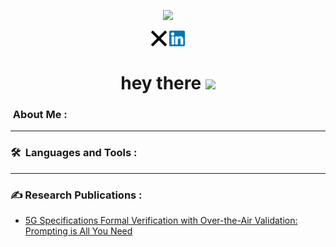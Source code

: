 
<p align="center"><img src="https://i.giphy.com/media/v1.Y2lkPTc5MGI3NjExdTMzcXo1djE5b2J1b3Q3MWQyOTgwaDJsa3VhdHBrNjk2ZzF5Zmx1NSZlcD12MV9pbnRlcm5hbF9naWZfYnlfaWQmY3Q9Zw/VbnUQpnihPSIgIXuZv/giphy.gif" width="150"/></p>
<p align="center">
<a href="https://www.x.com/xTomWray"><img src="https://raw.githubusercontent.com/xTomWray/xTomWray/main/Images/xsocial.svg" width="25px" alt="X Badge"></a>
<a href="https://www.linkedin.com/in/tom-wray-107969168"><img src="https://raw.githubusercontent.com/xTomWray/xTomWray/main/Images/linkedin.svg" alt="LinkedIn Badge" width="25px"></a>
</p>


<h1 align="center">hey there <img src="https://media.giphy.com/media/hvRJCLFzcasrR4ia7z/giphy.gif" width="40"></h1>

### &nbsp;About Me :


---

### 🛠 &nbsp;Languages and Tools :

---

### ✍️ Research Publications : 
- [5G Specifications Formal Verification with Over-the-Air Validation: Prompting is All You Need](https://www.researchgate.net/publication/386513196_5G_Specifications_Formal_Verification_with_Over-the-Air_Validation_Prompting_is_All_You_Need)<!-- BLOG-POST-LIST:START -->
<!-- BLOG-POST-LIST:END -->
